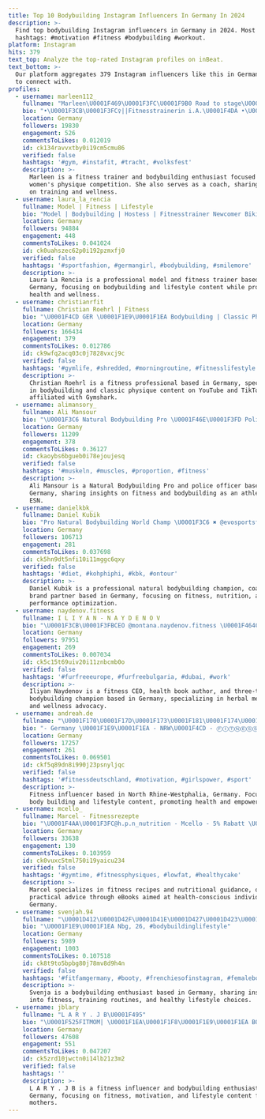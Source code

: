 ```yaml
---
title: Top 10 Bodybuilding Instagram Influencers In Germany In 2024
description: >-
  Find top bodybuilding Instagram influencers in Germany in 2024. Most popular
  hashtags: #motivation #fitness #bodybuilding #workout.
platform: Instagram
hits: 379
text_top: Analyze the top-rated Instagram profiles on inBeat.
text_bottom: >-
  Our platform aggregates 379 Instagram influencers like this in Germany for you
  to connect with.
profiles:
  - username: marleen112_
    fullname: "Marleen\U0001F469\U0001F3FC‍\U0001F9B0 Road to stage\U0001F3C6ESN: Marleen"
    bio: "•\U0001F3CB\U0001F3FC‍♀️||Fitnesstrainerin i.A.\U0001F4DA •\U0001F4AA\U0001F3FC||Bodybuilding, Road to Women‘s Physique\U0001F3C6 •\U0001F3C6||Coach @bancalarisebastian •\U0001F4CD||MUC/DAC\U0001F968 •\U0001F691||RettSan\U0001FAC0NFS i.A.\U0001F4DA"
    location: Germany
    followers: 19830
    engagement: 526
    commentsToLikes: 0.012019
    id: ck134ravvxtby0i19cm5cmu86
    verified: false
    hashtags: '#gym, #instafit, #tracht, #volksfest'
    description: >-
      Marleen is a fitness trainer and bodybuilding enthusiast focused on
      women's physique competition. She also serves as a coach, sharing insights
      on training and wellness.
  - username: laura_la_rencia
    fullname: Model | Fitness | Lifestyle
    bio: "Model | Bodybuilding | Hostess | Fitnesstrainer Newcomer Bikini Athlete 2023 - NPC \U0001F4CD Dresden ♥️=\U0001F510♾ ⬇️ BodyBuilding Depot “Laura5” \U0001F4AA\U0001F3FC"
    location: Germany
    followers: 94884
    engagement: 448
    commentsToLikes: 0.041024
    id: ck0uahszec62p0i192pzmxfj0
    verified: false
    hashtags: '#sportfashion, #germangirl, #bodybuilding, #smilemore'
    description: >-
      Laura La Rencia is a professional model and fitness trainer based in
      Germany, focusing on bodybuilding and lifestyle content while promoting
      health and wellness.
  - username: christianrfit
    fullname: Christian Roehrl | Fitness
    bio: "\U0001F4CD GER \U0001F1E9\U0001F1EA Bodybuilding | Classic Physique \U0001F525 YouTube, TikTok: christianrfit \U0001F988 Powered by @gymshark Code: CHRISTIANFIT (-10%)"
    location: Germany
    followers: 166434
    engagement: 379
    commentsToLikes: 0.012786
    id: ck9wfq2acq03c0j7828vxcj9c
    verified: false
    hashtags: '#gymlife, #shredded, #morningroutine, #fitnesslifestyle'
    description: >-
      Christian Roehrl is a fitness professional based in Germany, specializing
      in bodybuilding and classic physique content on YouTube and TikTok. He is
      affiliated with Gymshark.
  - username: alimansory_
    fullname: Ali Mansour
    bio: "\U0001F3C6 Natural Bodybuilding Pro \U0001F46E\U0001F3FD Police Officer \U0001F3CB\U0001F3FD‍♂️ @esncom Athlete | Code „Ali“ \U0001F51C Road to Stage 2023"
    location: Germany
    followers: 11209
    engagement: 378
    commentsToLikes: 0.36127
    id: ckaoybs6bgueb0i78ejoujesq
    verified: false
    hashtags: '#muskeln, #muscles, #proportion, #fitness'
    description: >-
      Ali Mansour is a Natural Bodybuilding Pro and police officer based in
      Germany, sharing insights on fitness and bodybuilding as an athlete with
      ESN.
  - username: danielkbk_
    fullname: Daniel Kubik
    bio: "Pro Natural Bodybuilding World Champ \U0001F3C6 ✖️ @evosportsfuel.de Code: KBK (Werbung) ✖️Coach @primusinterpares.coaching \U0001F4BB ✖️Werbepartner & Impressum"
    location: Germany
    followers: 106713
    engagement: 281
    commentsToLikes: 0.037698
    id: ck5hn9dt5nfi10i11mggc6qxy
    verified: false
    hashtags: '#diet, #kohphiphi, #kbk, #ontour'
    description: >-
      Daniel Kubik is a professional natural bodybuilding champion, coach, and
      brand partner based in Germany, focusing on fitness, nutrition, and
      performance optimization.
  - username: naydenov.fitness
    fullname: I L I Y A N - N A Y D E N O V
    bio: "\U0001F3CB\U0001F3FBCEO @montana.naydenov.fitness \U0001F464CEO @thegreenbearproducts \U0001F4D5Health books author \U0001F3C63x bodybuilding champion \U0001F343Herbal medicine https://evropabezkozhi.eu/"
    location: Germany
    followers: 97951
    engagement: 269
    commentsToLikes: 0.007034
    id: ck5c15t69uiv20i11znbcmb0o
    verified: false
    hashtags: '#furfreeeurope, #furfreebulgaria, #dubai, #work'
    description: >-
      Iliyan Naydenov is a fitness CEO, health book author, and three-time
      bodybuilding champion based in Germany, specializing in herbal medicine
      and wellness advocacy.
  - username: andreah.de
    fullname: "\U0001F170\U0001F17D\U0001F173\U0001F181\U0001F174\U0001F170"
    bio: "- Germany \U0001F1E9\U0001F1EA - NRW\U0001F4CD - ⒻⒾⓉⓃⒺⓈⓈ - ⒷⓄⒹⓎⒷⓊⒾⓁⒹⒾⓃⒼ -\U0001D543\U0001D540\U0001D53D\U0001D53C\U0001D54A\U0001D54B\U0001D550\U0001D543\U0001D53C"
    location: Germany
    followers: 17257
    engagement: 261
    commentsToLikes: 0.069501
    id: ckf5q89dn8i990j23psnyljqc
    verified: false
    hashtags: '#fitnessdeutschland, #motivation, #girlspower, #sport'
    description: >-
      Fitness influencer based in North Rhine-Westphalia, Germany. Focuses on
      body building and lifestyle content, promoting health and empowerment.
  - username: mcello_
    fullname: Marcel - Fitnessrezepte
    bio: "\U0001F4AA\U0001F3FC@h.p.n_nutrition - Mcello - 5% Rabatt \U0001F48A @bodybuilding_depot - Mcello5 - 5% Rabatt Ich zeige dir die einfachsten Fitnessrezepte in meinen eBooks\U0001F447\U0001F3FB"
    location: Germany
    followers: 33638
    engagement: 130
    commentsToLikes: 0.103959
    id: ck0vuxc5tml750i19yaicu234
    verified: false
    hashtags: '#gymtime, #fitnessphysiques, #lowfat, #healthycake'
    description: >-
      Marcel specializes in fitness recipes and nutritional guidance, offering
      practical advice through eBooks aimed at health-conscious individuals in
      Germany.
  - username: svenjah.94
    fullname: "\U0001D412\U0001D42F\U0001D41E\U0001D427\U0001D423\U0001D41A"
    bio: "\U0001F1E9\U0001F1EA Nbg, 26, #bodybuildinglifestyle"
    location: Germany
    followers: 5989
    engagement: 1003
    commentsToLikes: 0.107518
    id: ck8t9to5bpbg80j78mv8d9h4n
    verified: false
    hashtags: '#fitfamgermany, #booty, #frenchiesofinstagram, #femalebodybuilder'
    description: >-
      Svenja is a bodybuilding enthusiast based in Germany, sharing insights
      into fitness, training routines, and healthy lifestyle choices.
  - username: jblary
    fullname: "L A R Y . J B\U0001F495"
    bio: "\U0001F525FITMOM| \U0001F1EA\U0001F1F8\U0001F1E9\U0001F1EA BODYBUILDING|MOTIVATION\U0001F525 ♥️\U0001F98D @nico.bodybuilding Freedom.Love.Time.Death. Impressum/Datenschutz/Werbung"
    location: Germany
    followers: 47608
    engagement: 551
    commentsToLikes: 0.047207
    id: ck5zrd10jwctn0i14lb21z3m2
    verified: false
    hashtags: ''
    description: >-
      L A R Y . J B is a fitness influencer and bodybuilding enthusiast based in
      Germany, focusing on fitness, motivation, and lifestyle content for active
      mothers.
---
```



